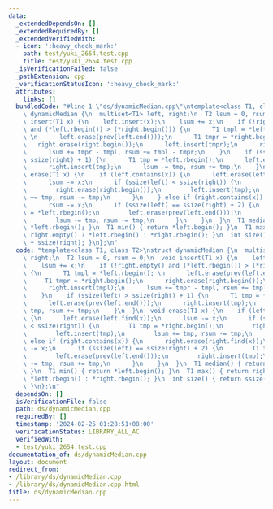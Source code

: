 ```yaml
---
data:
  _extendedDependsOn: []
  _extendedRequiredBy: []
  _extendedVerifiedWith:
  - icon: ':heavy_check_mark:'
    path: test/yuki_2654.test.cpp
    title: test/yuki_2654.test.cpp
  _isVerificationFailed: false
  _pathExtension: cpp
  _verificationStatusIcon: ':heavy_check_mark:'
  attributes:
    links: []
  bundledCode: "#line 1 \"ds/dynamicMedian.cpp\"\ntemplate<class T1, class T2>\nstruct\
    \ dynamicMedian {\n  multiset<T1> left, right;\n  T2 lsum = 0, rsum = 0;\n  void\
    \ insert(T1 x) {\n    left.insert(x);\n    lsum += x;\n    if (!right.empty()\
    \ and (*left.rbegin()) > (*right.begin())) {\n      T1 tmpl = *left.rbegin();\
    \ \n      left.erase(prev(left.end()));\n      T1 tmpr = *right.begin();\n   \
    \   right.erase(right.begin());\n      left.insert(tmpr);\n      right.insert(tmpl);\n\
    \      lsum += tmpr - tmpl, rsum += tmpl - tmpr;\n    }\n    if (ssize(left) >\
    \ ssize(right) + 1) {\n      T1 tmp = *left.rbegin();\n      left.erase(prev(left.end()));\n\
    \      right.insert(tmp);\n      lsum -= tmp, rsum += tmp;\n    }\n  }\n  void\
    \ erase(T1 x) {\n    if (left.contains(x)) {\n      left.erase(left.find(x));\n\
    \      lsum -= x;\n      if (ssize(left) < ssize(right)) {\n        T1 tmp = *right.begin();\n\
    \        right.erase(right.begin());\n        left.insert(tmp);\n        lsum\
    \ += tmp, rsum -= tmp;\n      }\n    } else if (right.contains(x)) {\n      right.erase(right.find(x));\n\
    \      rsum -= x;\n      if (ssize(left) == ssize(right) + 2) {\n        T1 tmp\
    \ = *left.rbegin();\n        left.erase(prev(left.end()));\n        right.insert(tmp);\n\
    \        lsum -= tmp, rsum += tmp;\n      }\n    }\n  }\n  T1 median() { return\
    \ *left.rbegin(); }\n  T1 min() { return *left.begin(); }\n  T1 max() { return\
    \ right.empty() ? *left.rbegin() : *right.rbegin(); }\n  int size() { return ssize(left)\
    \ + ssize(right); }\n};\n"
  code: "template<class T1, class T2>\nstruct dynamicMedian {\n  multiset<T1> left,\
    \ right;\n  T2 lsum = 0, rsum = 0;\n  void insert(T1 x) {\n    left.insert(x);\n\
    \    lsum += x;\n    if (!right.empty() and (*left.rbegin()) > (*right.begin()))\
    \ {\n      T1 tmpl = *left.rbegin(); \n      left.erase(prev(left.end()));\n \
    \     T1 tmpr = *right.begin();\n      right.erase(right.begin());\n      left.insert(tmpr);\n\
    \      right.insert(tmpl);\n      lsum += tmpr - tmpl, rsum += tmpl - tmpr;\n\
    \    }\n    if (ssize(left) > ssize(right) + 1) {\n      T1 tmp = *left.rbegin();\n\
    \      left.erase(prev(left.end()));\n      right.insert(tmp);\n      lsum -=\
    \ tmp, rsum += tmp;\n    }\n  }\n  void erase(T1 x) {\n    if (left.contains(x))\
    \ {\n      left.erase(left.find(x));\n      lsum -= x;\n      if (ssize(left)\
    \ < ssize(right)) {\n        T1 tmp = *right.begin();\n        right.erase(right.begin());\n\
    \        left.insert(tmp);\n        lsum += tmp, rsum -= tmp;\n      }\n    }\
    \ else if (right.contains(x)) {\n      right.erase(right.find(x));\n      rsum\
    \ -= x;\n      if (ssize(left) == ssize(right) + 2) {\n        T1 tmp = *left.rbegin();\n\
    \        left.erase(prev(left.end()));\n        right.insert(tmp);\n        lsum\
    \ -= tmp, rsum += tmp;\n      }\n    }\n  }\n  T1 median() { return *left.rbegin();\
    \ }\n  T1 min() { return *left.begin(); }\n  T1 max() { return right.empty() ?\
    \ *left.rbegin() : *right.rbegin(); }\n  int size() { return ssize(left) + ssize(right);\
    \ }\n};\n"
  dependsOn: []
  isVerificationFile: false
  path: ds/dynamicMedian.cpp
  requiredBy: []
  timestamp: '2024-02-25 01:28:51+08:00'
  verificationStatus: LIBRARY_ALL_AC
  verifiedWith:
  - test/yuki_2654.test.cpp
documentation_of: ds/dynamicMedian.cpp
layout: document
redirect_from:
- /library/ds/dynamicMedian.cpp
- /library/ds/dynamicMedian.cpp.html
title: ds/dynamicMedian.cpp
---
```


